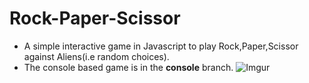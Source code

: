 # Rock-Paper-Scissor
* A simple interactive game in Javascript to play Rock,Paper,Scissor against Aliens(i.e random choices).
* The console based game is in the **console** branch.
![Imgur](https://i.imgur.com/CiOqJLg.png)
